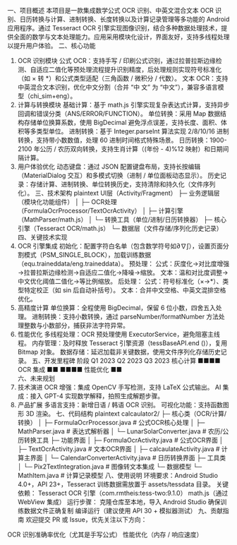 一、项目概述
本项目是一款集成数学公式 OCR 识别、中英文混合文本 OCR 识别、日历转换与计算、进制转换、长度转换以及计算记录管理等多功能的 Android 应用程序。通过 Tesseract OCR 引擎实现图像识别，结合多种数据处理技术，提供全面的数学与文本处理能力。应用采用模块化设计，界面友好，支持多线程处理以提升用户体验。
二、核心功能
1. OCR 识别模块
公式 OCR：支持手写 / 印刷公式识别，通过拉普拉斯边缘检测、自适应二值化等预处理流程提升识别精度，后处理规则实现符号标准化（如 × 转 *）和公式类型适配（三角函数 / 微积分 / 代数）。
文本 OCR：支持中英混合文本识别，优化中文分割（合并 “中 文” 为 “中文”），兼容多语言模型（chi_sim+eng）。
2. 计算与转换模块
基础计算：基于 math.js 引擎实现复杂表达式计算，支持异步回调和错误分类（ANS/ERROR/FUNCTION）。
单位转换：采用 Map 数据结构存储单位换算系数，使用 BigDecimal 避免浮点误差，支持长度、面积、体积等多类型单位。
进制转换：基于 Integer.parseInt 算法实现 2/8/10/16 进制转换，支持带小数数值，处理 60 进制时间格式特殊场景。
日历转换：1900-2100 年公历 / 农历双向转换，支持生肖计算（(年份 - 4)%12 映射）和日期间隔计算。
3. 用户体验优化
动态键盘：通过 JSON 配置键盘布局，支持长按编辑（MaterialDialog 交互）和多模式切换（进制 / 单位面板动态显示）。
历史记录：存储计算、进制转换、单位转换历史，支持清除和持久化（文件序列化）。
三、技术架构
plaintext
UI层（Activity/Fragment）
├─ 业务逻辑层（模块化功能组件）
│  ├─ OCR处理（FormulaOcrProcessor/TextOcrActivity）
│  ├─ 计算引擎（MathParser/math.js）
│  └─ 转换工具（单位/进制/日历转换器）
├─ 核心引擎（Tesseract OCR/math.js）
└─ 数据层（文件存储/序列化历史记录）
四、关键技术实现
1. OCR 引擎集成
初始化：配置字符白名单（包含数学符号如∂∇∫），设置页面分割模式（PSM_SINGLE_BLOCK），加载训练数据（equ.traineddata/eng.traineddata）。
预处理：
公式：灰度化→对比度增强→拉普拉斯边缘检测→自适应二值化→降噪→缩放。
文本：温和对比度调整→中文优化阈值二值化→等比例缩放。
后处理：
公式：符号标准化（×→*）、类型特定校正（如 sin 后自动补括号）。
文本：合并中文空格、中英文混排空格优化。
2. 高精度计算
单位换算：全程使用 BigDecimal，保留 6 位小数，四舍五入处理。
进制转换：支持小数转换，通过 parseNumber/formatNumber 方法处理整数与小数部分，捕获非法字符异常。
3. 性能优化
多线程处理：OCR 预处理使用 ExecutorService，避免阻塞主线程。
内存管理：及时释放 Tesseract 引擎资源（tessBaseAPI.end ()），复用 Bitmap 对象。
数据存储：延迟加载非关键数据，使用文件序列化存储历史记录。
五、开发里程碑
阶段	Q1 2023	Q2 2023	Q3 2023
核心计算	■■■■		
OCR 集成	■■		■■■■
性能优化		■■	
六、未来规划
1. 技术演进
OCR 增强：集成 OpenCV 手写检测，支持 LaTeX 公式输出。
AI 集成：接入 GPT-4 实现数学解释，拍照生成解题步骤。
2. 产品扩展
多语言支持：新增日语 / 韩语 OCR 识别。
可视化功能：支持函数图形 3D 渲染。
七、代码结构
plaintext
calcaulator2/
├─ 核心类（OCR/计算/转换）
│  ├─ FormulaOcrProcessor.java   # 公式OCR核心处理
│  ├─ MathParser.java            # 表达式解析器
│  └─ LunarSolarConverter.java   # 农历/公历转换工具
├─ 功能界面
│  ├─ FormulaOcrActivity.java    # 公式OCR界面
│  ├─ TextOcrActivity.java       # 文本OCR界面
│  ├─ calcaulateActivity.java    # 计算主界面
│  └─ CalendarConverterActivity.java # 日历转换界面
├─ 工具类
│  └─ Pix2TextIntegration.java   # 图像转文本集成
└─ 数据模型
   └─ MathItem.java              # 计算记录模型
八、使用说明
环境要求：Android Studio 4.0+，API 23+，Tesseract 训练数据需放置于 assets/tessdata 目录。
关键依赖：
Tesseract OCR 引擎（com.rmtheis:tess-two:9.1.0）
math.js（通过 WebView 集成）
运行步骤：
克隆仓库至本地，导入 Android Studio
确保训练数据文件正确复制
编译运行（建议使用 API 30 + 模拟器测试）
九、贡献指南
欢迎提交 PR 或 Issue，优先关注以下方向：

OCR 识别准确率优化（尤其是手写公式）
性能优化（内存 / 响应速度）
